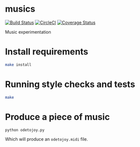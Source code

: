 # musics

[![Build Status](https://travis-ci.org/AaronRobson/musics.svg?branch=master)](https://travis-ci.org/AaronRobson/musics)
[![CircleCI](https://circleci.com/gh/AaronRobson/musics.svg?style=svg)](https://circleci.com/gh/AaronRobson/musics)
[![Coverage Status](https://coveralls.io/repos/github/AaronRobson/musics/badge.svg?branch=master)](https://coveralls.io/github/AaronRobson/musics?branch=master)

Music experimentation

# Install requirements
```bash
make install
```

# Running style checks and tests
```bash
make
```

# Produce a piece of music
```bash
python odetojoy.py
```
Which will produce an `odetojoy.midi` file.
